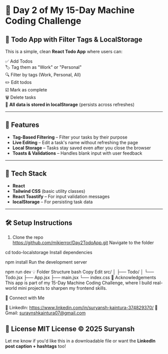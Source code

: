 # 🚀 Day 2 of My 15-Day Machine Coding Challenge

## 📝 Todo App with Filter Tags & LocalStorage

This is a simple, clean **React Todo App** where users can:

✅ Add Todos  
🏷️ Tag them as "Work" or "Personal"  
🔍 Filter by tags (Work, Personal, All)  
✏️ Edit todos  
☑️ Mark as complete  
🗑️ Delete tasks  
💾 **All data is stored in localStorage** (persists across refreshes)

---

## 🚀 Features

- **Tag-Based Filtering** – Filter your tasks by their purpose  
- **Live Editing** – Edit a task's name without refreshing the page  
- **Local Storage** – Tasks stay saved even after you close the browser  
- **Toasts & Validations** – Handles blank input with user feedback

---
## 🔧 Tech Stack

- **React**
- **Tailwind CSS** (basic utility classes)
- **React Toastify** – For input validation messages
- **localStorage** – For persisting task data

---

## 🛠️ Setup Instructions

1. Clone the repo  
 https://github.com/mikierror/Day2TodoApp.git
Navigate to the folder

cd todo-localstorage
Install dependencies


npm install
Run the development server


npm run dev
💡 Folder Structure
bash
Copy
Edit
src/
│
├── Todo/
│   └── Todo.jsx
├── App.jsx
├── main.jsx
└── index.css
🤝 Acknowledgements
This app is part of my 15-Day Machine Coding Challenge, where I build real-world mini projects to sharpen my frontend skills.

🔗 Connect with Me

💼 LinkedIn: https://www.linkedin.com/in/suryansh-kaintura-374829370/
🔗 Gmail: suraynshkaintura07@gmail.com

📃 License
MIT License © 2025 Suryansh
---

Let me know if you'd like this in a downloadable file or want the **LinkedIn post caption + hashtags** too!
